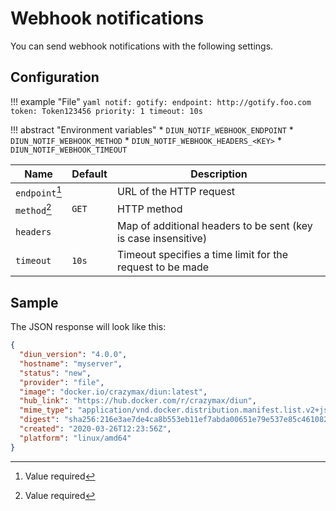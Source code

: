 # Webhook notifications

You can send webhook notifications with the following settings.

## Configuration

!!! example "File"
    ```yaml
    notif:
      gotify:
        endpoint: http://gotify.foo.com
        token: Token123456
        priority: 1
        timeout: 10s
    ```

!!! abstract "Environment variables"
    * `DIUN_NOTIF_WEBHOOK_ENDPOINT`
    * `DIUN_NOTIF_WEBHOOK_METHOD`
    * `DIUN_NOTIF_WEBHOOK_HEADERS_<KEY>`
    * `DIUN_NOTIF_WEBHOOK_TIMEOUT`

| Name               | Default       | Description   |
|--------------------|---------------|---------------|
| `endpoint`[^1]     |               | URL of the HTTP request |
| `method`[^1]       | `GET`         | HTTP method |
| `headers`          |               | Map of additional headers to be sent (key is case insensitive) |
| `timeout`          | `10s`         | Timeout specifies a time limit for the request to be made |

## Sample

The JSON response will look like this:

```json
{
  "diun_version": "4.0.0",
  "hostname": "myserver",
  "status": "new",
  "provider": "file",
  "image": "docker.io/crazymax/diun:latest",
  "hub_link": "https://hub.docker.com/r/crazymax/diun",
  "mime_type": "application/vnd.docker.distribution.manifest.list.v2+json",
  "digest": "sha256:216e3ae7de4ca8b553eb11ef7abda00651e79e537e85c46108284e5e91673e01",
  "created": "2020-03-26T12:23:56Z",
  "platform": "linux/amd64"
}
```

[^1]: Value required
